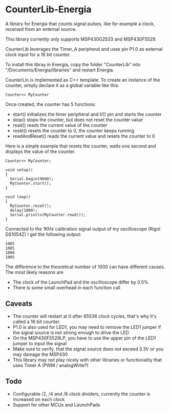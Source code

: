 # CounterLib-Energia
A library for Energia that counts signal pulses, like for example a clock, received from an external source.

This library currently only supports MSP430G2533 and MSP430F5529.

CounterLib leverages the Timer_A peripheral and uses pin P1.0 as external clock input for a 16 bit counter. 

To install this libray in Energia, copy the folder "CounterLib" into "<user home>/Documents/Energia/libraries" and restart Energia.

CounterLin is implemented as C++ template.
To create an instance of the counter, simply declare it as a global variable like this:

	Counter<> MyCounter

Once created, the counter has 5 functions:
* start() initializes the timer peripheral and I/O pin and starts the counter
* stop() stops the counter, but does not reset the counter value
* read() reads the current value of the counter
* reset() resets the counter to 0, the counter keeps running
* readAndReset() reads the current value and resets the counter to 0

Here is a simple example that resets the counter, waits one second and displays the value of the counter.

    Counter<> MyCounter;
    
    void setup()
    {
      Serial.begin(9600);
      MyCounter.start();
    }
    
    void loop()
    {
      MyCounter.reset();
      delay(1000);
      Serial.println(MyCounter.read());
    }

Connected to the 1KHz calibration signal output of my oscilloscope (Rigol DS1054Z) I get the following output:

    1005
	1005
	1006
	1005

The difference to the theoretical number of 1000 can have different causes. The most likely reasons are 
* The clock of the LaunchPad and the oscilloscope differ by 0.5%
* There is some small overhead in each function call

## Caveats
* The counter will restart at 0 after 65536 clock cycles, that's why it's called a 16 bit counter.
* P1.0 is also used for LED1, you may need to remove the LED1 jumper if the signal source is not strong enough to drive the LED
* On the MSP430F5529LP, you have to use the upper pin of the LED1 jumper to input the signal
* Make sure to verify, that the signal source does not exceed 3.3V or you may damage the MSP430
* This library may not play nicely with other libraries or functionality that uses Timer A (PWM / analogWrite?)

## Todo
* Configurable /2, /4 and /8 clock dividers, currently the counter is increased on each clock
* Support for other MCUs and LaunchPads
